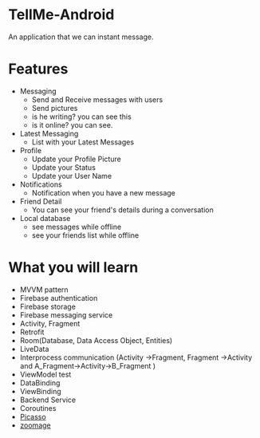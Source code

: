# TellMe-Android
An application that we can instant message.

# Features
- Messaging
    - Send and Receive messages with users
    - Send pictures
    - is he writing? you can see this
    - is it online? you can see.
- Latest Messaging
    - List with your Latest Messages
- Profile
    - Update your Profile Picture
    - Update your Status
    - Update your User Name
- Notifications
    - Notification when you have a new message
- Friend Detail
    - You can see your friend's details during a conversation
- Local database
    - see messages while offline
    - see your friends list while offline
  

# What you will learn
- MVVM pattern
- Firebase authentication
- Firebase storage
- Firebase messaging service
- Activity, Fragment
- Retrofit
- Room(Database, Data Access Object, Entities)
- LiveData
- Interprocess communication (Activity ->Fragment, Fragment ->Activity and A_Fragment->Activity->B_Fragment )
- ViewModel test
- DataBinding
- ViewBinding
- Backend Service
- Coroutines
- [Picasso](https://github.com/square/picasso)
- [zoomage](https://github.com/jsibbold/zoomage)

